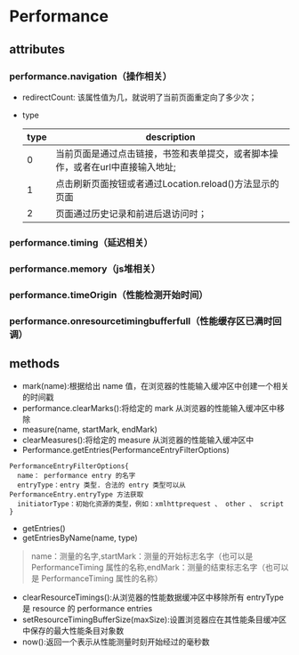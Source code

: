 # Performance
## attributes
### performance.navigation（操作相关）
- redirectCount: 该属性值为几，就说明了当前页面重定向了多少次；

- type

  |type|description|
  | ---- | ---- |
  |0|当前页面是通过点击链接，书签和表单提交，或者脚本操作，或者在url中直接输入地址;|
  |1|点击刷新页面按钮或者通过Location.reload()方法显示的页面|
  |2|页面通过历史记录和前进后退访问时；|
### performance.timing（延迟相关）
### performance.memory（js堆相关）
### performance.timeOrigin（性能检测开始时间）
### performance.onresourcetimingbufferfull（性能缓存区已满时回调）
## methods
- mark(name):根据给出 name 值，在浏览器的性能输入缓冲区中创建一个相关的时间戳
- performance.clearMarks():将给定的 mark 从浏览器的性能输入缓冲区中移除
- measure(name, startMark, endMark)
- clearMeasures():将给定的 measure 从浏览器的性能输入缓冲区中
- Performance.getEntries(PerformanceEntryFilterOptions)
```
PerformanceEntryFilterOptions{
  name： performance entry 的名字
  entryType：entry 类型. 合法的 entry 类型可以从 PerformanceEntry.entryType 方法获取
  initiatorType：初始化资源的类型，例如：xmlhttprequest 、 other 、 script
}
``` 
- getEntries()
- getEntriesByName(name, type)
> name：测量的名字,startMark：测量的开始标志名字（也可以是 PerformanceTiming 属性的名称,endMark：测量的结束标志名字（也可以是 PerformanceTiming 属性的名称）
- clearResourceTimings():从浏览器的性能数据缓冲区中移除所有 entryType 是 resource 的 performance entries
- setResourceTimingBufferSize(maxSize):设置浏览器应在其性能条目缓冲区中保存的最大性能条目对象数
- now():返回一个表示从性能测量时刻开始经过的毫秒数